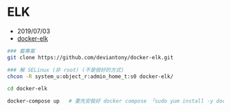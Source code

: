 # ELK

- 2019/07/03
- [docker-elk](https://github.com/deviantony/docker-elk#host-setup)


```bash
### 載專案
git clone https://github.com/deviantony/docker-elk.git

### 解 SELinux (非 root) (不是很好的方式)
chcon -R system_u:object_r:admin_home_t:s0 docker-elk/

cd docker-elk

docker-compose up   # 要先安裝好 docker compose 「sudo yum install -y docker-compose」
```